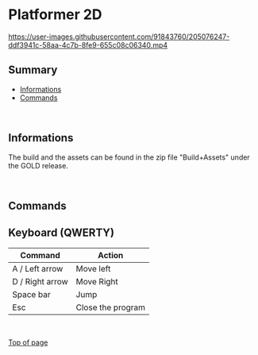 # **Platformer 2D**

https://user-images.githubusercontent.com/91843760/205076247-ddf3941c-58aa-4c7b-8fe9-655c08c06340.mp4

## **Summary**
- [Informations](#informations)
- [Commands](#commands)

<br>

## **Informations**

The build and the assets can be found in the zip file "Build+Assets" under the GOLD release.

<br>

## **Commands**

Keyboard (QWERTY)
---

Command         | Action
-------         | ------
A / Left arrow  | Move left
D / Right arrow | Move Right
Space bar       | Jump
Esc             | Close the program

<br>

[Top of page](#summary)
